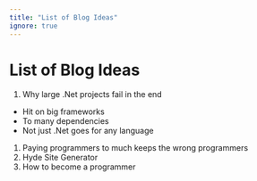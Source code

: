 ```yaml
---
title: "List of Blog Ideas"
ignore: true
---
```


# List of Blog Ideas

1. Why large .Net projects fail in the end
  - Hit on big frameworks
  - To many dependencies
  - Not just .Net goes for any language
1. Paying programmers to much keeps the wrong programmers
1. Hyde Site Generator
1. How to become a programmer

